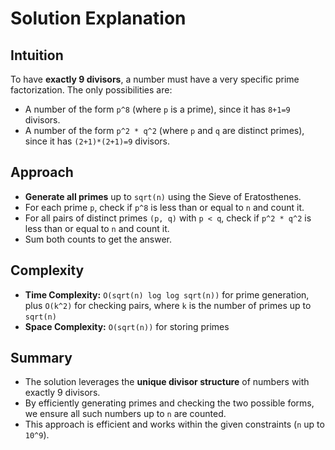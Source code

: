 
# Solution Explanation

## Intuition
To have **exactly 9 divisors**, a number must have a very specific prime factorization. The only possibilities are:
- A number of the form `p^8` (where `p` is a prime), since it has `8+1=9` divisors.
- A number of the form `p^2 * q^2` (where `p` and `q` are distinct primes), since it has `(2+1)*(2+1)=9` divisors.

## Approach
- **Generate all primes** up to `sqrt(n)` using the Sieve of Eratosthenes.
- For each prime `p`, check if `p^8` is less than or equal to `n` and count it.
- For all pairs of distinct primes `(p, q)` with `p < q`, check if `p^2 * q^2` is less than or equal to `n` and count it.
- Sum both counts to get the answer.

## Complexity
- **Time Complexity:** `O(sqrt(n) log log sqrt(n))` for prime generation, plus `O(k^2)` for checking pairs, where `k` is the number of primes up to `sqrt(n)`
- **Space Complexity:** `O(sqrt(n))` for storing primes

## Summary
- The solution leverages the **unique divisor structure** of numbers with exactly 9 divisors.
- By efficiently generating primes and checking the two possible forms, we ensure all such numbers up to `n` are counted.
- This approach is efficient and works within the given constraints (`n` up to `10^9`).

